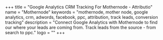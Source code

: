+++
title = "Google Analytics CRM Tracking For Mothernode - Attributio"
name = "Mothernode"
keywords = "mothernode, mother node, google analytics, crm, adwords, facebook, ppc, attribution, track leads, conversion tracking"
description = "Connect Google Analytics with Mothernode to find our where your leads are coming from. Track leads from the source - from search to ppc."
logo = ""
+++
